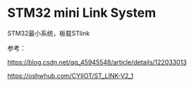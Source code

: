 # STM32 mini Link System
STM32最小系统，板载STlink

参考：

https://blog.csdn.net/qq_45945548/article/details/122033013

https://oshwhub.com/CYIIOT/ST_LINK-V2_1
